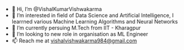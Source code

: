 - 👋 Hi, I’m @VishalKumarVishwakarma
- 👀 I’m interested in field of Data Science and Artificial Intelligence, I learrned various Machine Learning Algorithms and Neural Networks
- 🌱 I’m currently persuing M.Tech from IIT - Kharagpur
- 💞️ I’m looking to new role in organisation as ML Engineer
- 📫 Reach me at vishalvishwakarma984@gmail.com

<!---
VishalKumarVishwakarma/VishalKumarVishwakarma is a ✨ special ✨ repository because its `README.md` (this file) appears on your GitHub profile.
You can click the Preview link to take a look at your changes.
--->
